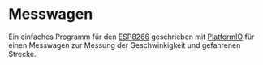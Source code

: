 # Messwagen

Ein einfaches Programm für den [ESP8266](https://www.espressif.com/en/products/socs/esp8266/overview) geschrieben mit [PlatformIO](https://platformio.org/) für einen Messwagen zur Messung der Geschwinkigkeit und gefahrenen Strecke.
